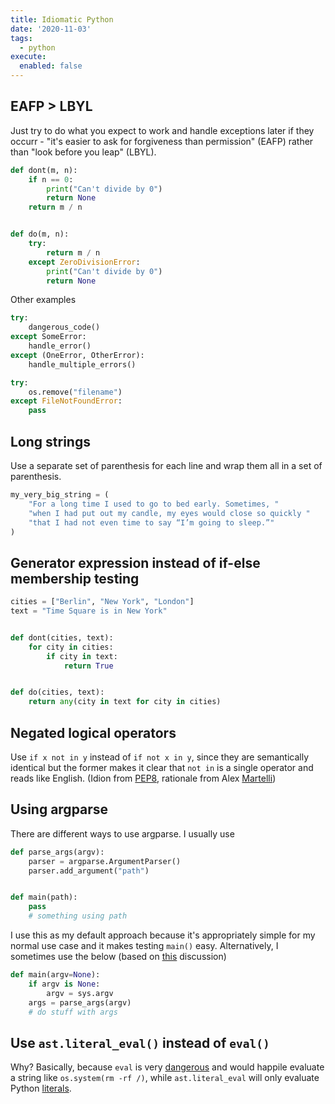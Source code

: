 ```yaml
---
title: Idiomatic Python
date: '2020-11-03'
tags:
  - python
execute:
  enabled: false
---
```



## EAFP \> LBYL

Just try to do what you expect to work and handle exceptions later if they occurr - "it's easier to ask for forgiveness than permission" (EAFP) rather than "look before you leap" (LBYL).

``` python
def dont(m, n):
    if n == 0:
        print("Can't divide by 0")
        return None
    return m / n


def do(m, n):
    try:
        return m / n
    except ZeroDivisionError:
        print("Can't divide by 0")
        return None
```

Other examples

``` python
try:
    dangerous_code()
except SomeError:
    handle_error()
except (OneError, OtherError):
    handle_multiple_errors()
```

``` python
try:
    os.remove("filename")
except FileNotFoundError:
    pass
```

## Long strings

Use a separate set of parenthesis for each line and wrap them all in a set of parenthesis.

``` python
my_very_big_string = (
    "For a long time I used to go to bed early. Sometimes, "
    "when I had put out my candle, my eyes would close so quickly "
    "that I had not even time to say “I’m going to sleep.”"
)
```

## Generator expression instead of if-else membership testing

``` python
cities = ["Berlin", "New York", "London"]
text = "Time Square is in New York"


def dont(cities, text):
    for city in cities:
        if city in text:
            return True


def do(cities, text):
    return any(city in text for city in cities)
```

## Negated logical operators

Use `if x not in y` instead of `if not x in y`, since they are semantically identical but the former makes it clear that `not in` is a single operator and reads like English. (Idion from [PEP8](https://www.python.org/dev/peps/pep-0008/#programming-recommendations), rationale from Alex [Martelli](https://stackoverflow.com/a/3481700))

## Using argparse

There are different ways to use argparse. I usually use

``` python
def parse_args(argv):
    parser = argparse.ArgumentParser()
    parser.add_argument("path")


def main(path):
    pass
    # something using path
```

I use this as my default approach because it's appropriately simple for my normal use case and it makes testing `main()` easy. Alternatively, I sometimes use the below (based on [this](https://www.artima.com/weblogs/viewpost.jsp?thread=4829)
discussion)

``` python
def main(argv=None):
    if argv is None:
        argv = sys.argv
    args = parse_args(argv)
    # do stuff with args
```

## Use `ast.literal_eval()` instead of `eval()`

Why? Basically, because `eval` is very
[dangerous](https://nedbatchelder.com/blog/201206/eval_really_is_dangerous.html)
and would happile evaluate a string like `os.system(rm -rf /)`, while
`ast.literal_eval` will only evaluate Python
[literals](https://docs.python.org/3/library/ast.html#ast.literal_eval).
